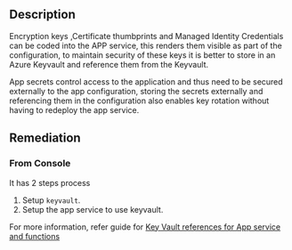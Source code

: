 ## Description

Encryption keys ,Certificate thumbprints and Managed Identity Credentials can be coded into the APP service, this renders them visible as part of the configuration, to maintain security of these keys it is better to store in an Azure Keyvault and reference them from the Keyvault.

App secrets control access to the application and thus need to be secured externally to the app configuration, storing the secrets externally and referencing them in the configuration also enables key rotation without having to redeploy the app service.

## Remediation

### From Console

It has 2 steps process

1. Setup `keyvault`.
2. Setup the app service to use keyvault.

For more information, refer guide for [Key Vault references for App service and functions](https://docs.microsoft.com/en-us/azure/app-service/app-service-key-vault-references)
